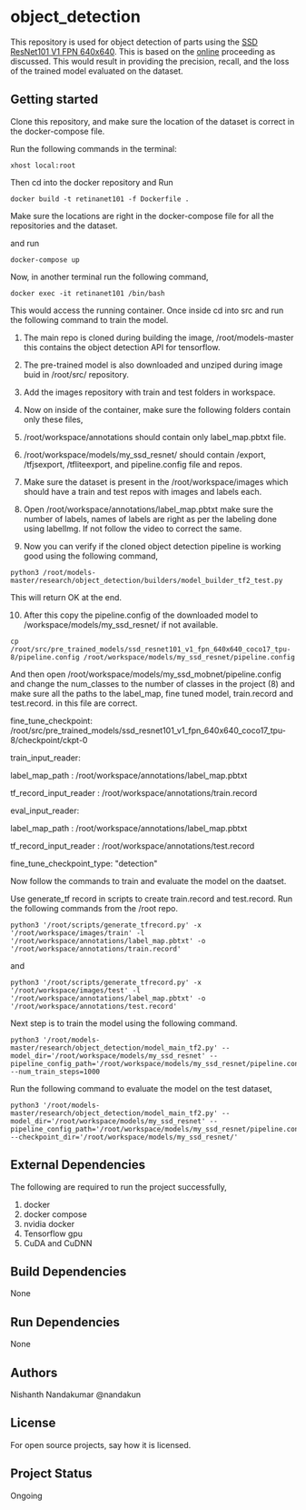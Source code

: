 # object_detection

This repository is used for object detection of parts using the [SSD ResNet101 V1 FPN 640x640](https://github.com/tensorflow/models/blob/master/research/object_detection/g3doc/tf2_detection_zoo.md). This is based on the [online](https://www.youtube.com/watch?v=yqkISICHH-U) proceeding as discussed. This would result in providing the precision, recall, and the loss of the trained model evaluated on the dataset.

## Getting started

Clone this repository, and make sure the location of the dataset is correct in the docker-compose file.

Run the following commands in the terminal:

```
xhost local:root 
```
Then cd into the docker repository and Run

```
docker build -t retinanet101 -f Dockerfile .
```


Make sure the locations are right in the docker-compose file for all the repositories and the dataset.


and run 

```
docker-compose up
```

Now, in another terminal run the following command,

```
docker exec -it retinanet101 /bin/bash
```

This would access the running container. Once inside cd into src and run the following command to train the model.

1. The main repo is cloned during building the image, /root/models-master this contains the object detection API for tensorflow.

2. The pre-trained model is also downloaded and unziped during image buid in /root/src/ repository.

3. Add the images repository with train and test folders in workspace.

4. Now on inside of the container, make sure the following folders contain only these files,

5. /root/workspace/annotations should contain only label_map.pbtxt file.

6. /root/workspace/models/my_ssd_resnet/ should contain /export, /tfjsexport, /tfliteexport, and pipeline.config file and repos.

7. Make sure the dataset is present in the /root/workspace/images which should have a train and test repos with images and labels each.

8. Open /root/workspace/annotations/label_map.pbtxt make sure the number of labels, names of labels are right as per the labeling done using labelImg. If not follow the video to correct the same.

9. Now you can verify if the cloned object detection pipeline is working good using the following command,

```
python3 /root/models-master/research/object_detection/builders/model_builder_tf2_test.py
```

This will return OK at the end.

10. After this copy the pipeline.config of the downloaded model to /workspace/models/my_ssd_resnet/ if not available. 

```
cp /root/src/pre_trained_models/ssd_resnet101_v1_fpn_640x640_coco17_tpu-8/pipeline.config /root/workspace/models/my_ssd_resnet/pipeline.config
```

And then open /root/workspace/models/my_ssd_mobnet/pipeline.config and change the num_classes to the number of classes in the project (8) and make sure all the paths to the label_map, fine tuned model, train.record and test.record. in this file are correct.

fine_tune_checkpoint: /root/src/pre_trained_models/ssd_resnet101_v1_fpn_640x640_coco17_tpu-8/checkpoint/ckpt-0

train_input_reader:

label_map_path : /root/workspace/annotations/label_map.pbtxt

tf_record_input_reader : /root/workspace/annotations/train.record

eval_input_reader:

label_map_path : /root/workspace/annotations/label_map.pbtxt

tf_record_input_reader : /root/workspace/annotations/test.record

fine_tune_checkpoint_type: "detection"

Now follow the commands to train and evaluate the model on the daatset.

Use generate_tf record in scripts to create train.record and test.record. Run the following commands from the /root repo.

```
python3 '/root/scripts/generate_tfrecord.py' -x '/root/workspace/images/train' -l '/root/workspace/annotations/label_map.pbtxt' -o '/root/workspace/annotations/train.record'
```

and 

```
python3 '/root/scripts/generate_tfrecord.py' -x '/root/workspace/images/test' -l '/root/workspace/annotations/label_map.pbtxt' -o '/root/workspace/annotations/test.record' 
```

Next step is to train the model using the following command.

```
python3 '/root/models-master/research/object_detection/model_main_tf2.py' --model_dir='/root/workspace/models/my_ssd_resnet' --pipeline_config_path='/root/workspace/models/my_ssd_resnet/pipeline.config' --num_train_steps=1000
```

Run the following command to evaluate the model on the test dataset,

```
python3 '/root/models-master/research/object_detection/model_main_tf2.py' --model_dir='/root/workspace/models/my_ssd_resnet' --pipeline_config_path='/root/workspace/models/my_ssd_resnet/pipeline.config' --checkpoint_dir='/root/workspace/models/my_ssd_resnet/'
```

## External Dependencies

The following are required to run the project successfully,

1. docker
2. docker compose
3. nvidia docker
4. Tensorflow gpu
5. CuDA and CuDNN

## Build Dependencies

None

## Run Dependencies

None

## Authors

Nishanth Nandakumar @nandakun

## License

For open source projects, say how it is licensed.

## Project Status

Ongoing

